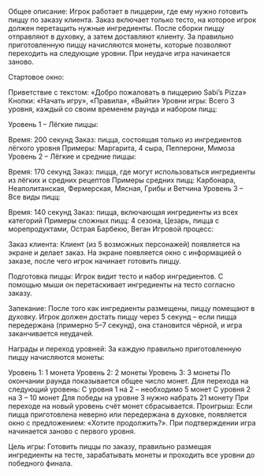 Общее описание:
Игрок работает в пиццерии, где ему нужно готовить пиццу по заказу клиента. Заказ включает только тесто, на которое игрок должен перетащить нужные ингредиенты. После сборки пиццу отправляют в духовку, а затем доставляют клиенту. За правильно приготовленную пиццу начисляются монеты, которые позволяют переходить на следующие уровни. При неудаче игра начинается заново.

Стартовое окно:

Приветствие с текстом: «Добро пожаловать в пиццерию Sabi’s Pizza»
Кнопки: «Начать игру», «Правила», «Выйти»
Уровни игры:
Всего 3 уровня, каждый со своим временем раунда и набором пицц:

Уровень 1 – Лёгкие пиццы:

Время: 200 секунд
Заказ: пицца, состоящая только из ингредиентов лёгкого уровня
Примеры: Маргарита, 4 сыра, Пепперони, Мимоза
Уровень 2 – Лёгкие и средние пиццы:

Время: 170 секунд
Заказ: пицца, где могут использоваться ингредиенты из лёгких и средних рецептов
Примеры средних пицц: Карбонара, Неаполитанская, Фермерская, Мясная, Грибы и Ветчина
Уровень 3 – Все виды пицц:

Время: 140 секунд
Заказ: пицца, включающая ингредиенты из всех категорий
Примеры сложных пицц: 4 сезона, Цезарь, пицца с морепродуктами, Острая Барбекю, Веган
Игровой процесс:

Заказ клиента:
Клиент (из 5 возможных персонажей) появляется на экране и делает заказ. На экране появляется окно с информацией о заказе, после чего игрок начинает готовить пиццу.

Подготовка пиццы:
Игрок видит тесто и набор ингредиентов. С помощью мыши он перетаскивает ингредиенты на тесто согласно заказу.

Запекание:
После того как ингредиенты размещены, пиццу помещают в духовку. Игрок должен достать пиццу через 5 секунд – если пицца передержана (примерно 5–7 секунд), она становится чёрной, и игра заканчивается неудачей.

Награды и переход уровней:
За каждую правильно приготовленную пиццу начисляются монеты:

Уровень 1: 1 монета
Уровень 2: 2 монеты
Уровень 3: 3 монеты
По окончании раунда показывается общее число монет. Для перехода на следующий уровень:
С уровня 1 на 2 – необходимо 5 монет
С уровня 2 на 3 – 10 монет
Для победы на уровне 3 нужно набрать 21 монету
При переходе на новый уровень счёт монет сбрасывается.
Проигрыш:
Если пицца приготовлена неверно или передержана в духовке, появляется окно с предложением: «Хотите продолжить?». При подтверждении игра начинается заново с первого уровня.

Цель игры:
Готовить пиццы по заказу, правильно размещая ингредиенты на тесте, зарабатывать монеты и проходить все уровни до победного финала.
